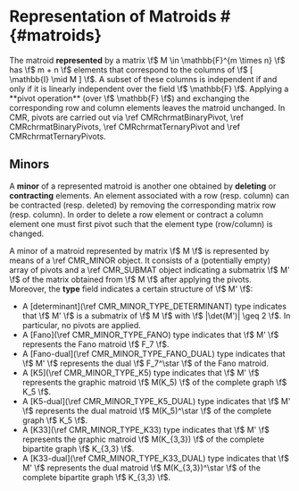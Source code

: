 # Representation of Matroids # {#matroids}

The matroid **represented** by a matrix \f$ M \in \mathbb{F}^{m \times n} \f$ has \f$ m + n \f$ elements that correspond to the columns of \f$ [ \mathbb{I} \mid M ] \f$.
A subset of these columns is independent if and only if it is linearly independent over the field \f$ \mathbb{F} \f$.
Applying a **pivot operation** (over \f$ \mathbb{F} \f$) and exchanging the corresponding row and column elements leaves
the matroid unchanged.
In CMR, pivots are carried out via \ref CMRchrmatBinaryPivot, \ref CMRchrmatBinaryPivots, \ref CMRchrmatTernaryPivot and \ref CMRchrmatTernaryPivots.

## Minors ##

A **minor** of a represented matroid is another one obtained by **deleting** or **contracting** elements.
An element associated with a row (resp. column) can be contracted (resp. deleted) by removing the corresponding matrix row (resp. column).
In order to delete a row element or contract a column element one must first pivot such that the element type (row/column) is changed.

A minor of a matroid represented by matrix \f$ M \f$ is represented by means of a \ref CMR_MINOR object.
It consists of a (potentially empty) array of pivots and a \ref CMR_SUBMAT object indicating a submatrix \f$ M' \f$ of the matrix obtained from \f$ M \f$ after applying the pivots.
Moreover, the **type** field indicates a certain structure of \f$ M' \f$:

 - A [determinant](\ref CMR_MINOR_TYPE_DETERMINANT) type indicates that \f$ M' \f$ is a submatrix of \f$ M \f$ with \f$ |\det(M')| \geq 2 \f$.
   In particular, no pivots are applied.
 - A [Fano](\ref CMR_MINOR_TYPE_FANO) type indicates that \f$ M' \f$ represents the Fano matroid \f$ F_7 \f$.
 - A [Fano-dual](\ref CMR_MINOR_TYPE_FANO_DUAL) type indicates that \f$ M' \f$ represents the dual \f$ F_7^\star \f$ of the Fano matroid.
 - A [K5](\ref CMR_MINOR_TYPE_K5) type indicates that \f$ M' \f$ represents the graphic matroid \f$ M(K_5) \f$ of the complete graph \f$ K_5 \f$.
 - A [K5-dual](\ref CMR_MINOR_TYPE_K5_DUAL) type indicates that \f$ M' \f$ represents the dual matroid \f$ M(K_5)^\star \f$ of the complete graph \f$ K_5 \f$.
 - A [K33](\ref CMR_MINOR_TYPE_K33) type indicates that \f$ M' \f$ represents the graphic matroid \f$ M(K_{3,3}) \f$ of the complete bipartite graph \f$ K_{3,3} \f$.
 - A [K33-dual](\ref CMR_MINOR_TYPE_K33_DUAL) type indicates that \f$ M' \f$ represents the dual matroid \f$ M(K_{3,3})^\star \f$ of the complete bipartite graph \f$ K_{3,3} \f$.
